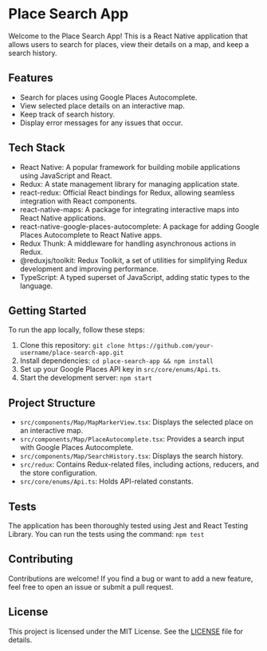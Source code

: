 # Place Search App

Welcome to the Place Search App! This is a React Native application that allows users to search for places, view their details on a map, and keep a search history.

## Features

- Search for places using Google Places Autocomplete.
- View selected place details on an interactive map.
- Keep track of search history.
- Display error messages for any issues that occur.

## Tech Stack

- React Native: A popular framework for building mobile applications using JavaScript and React.
- Redux: A state management library for managing application state.
- react-redux: Official React bindings for Redux, allowing seamless integration with React components.
- react-native-maps: A package for integrating interactive maps into React Native applications.
- react-native-google-places-autocomplete: A package for adding Google Places Autocomplete to React Native apps.
- Redux Thunk: A middleware for handling asynchronous actions in Redux.
- @reduxjs/toolkit: Redux Toolkit, a set of utilities for simplifying Redux development and improving performance.
- TypeScript: A typed superset of JavaScript, adding static types to the language.

## Getting Started

To run the app locally, follow these steps:

1. Clone this repository: `git clone https://github.com/your-username/place-search-app.git`
2. Install dependencies: `cd place-search-app && npm install`
3. Set up your Google Places API key in `src/core/enums/Api.ts`.
4. Start the development server: `npm start`

## Project Structure

- `src/components/Map/MapMarkerView.tsx`: Displays the selected place on an interactive map.
- `src/components/Map/PlaceAutocomplete.tsx`: Provides a search input with Google Places Autocomplete.
- `src/components/Map/SearchHistory.tsx`: Displays the search history.
- `src/redux`: Contains Redux-related files, including actions, reducers, and the store configuration.
- `src/core/enums/Api.ts`: Holds API-related constants.

## Tests

The application has been thoroughly tested using Jest and React Testing Library. You can run the tests using the command: `npm test`

## Contributing

Contributions are welcome! If you find a bug or want to add a new feature, feel free to open an issue or submit a pull request.

## License

This project is licensed under the MIT License. See the [LICENSE](LICENSE) file for details.
